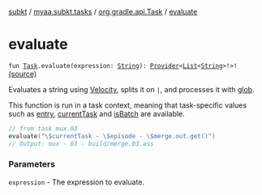 [subkt](../../index.md) / [myaa.subkt.tasks](../index.md) / [org.gradle.api.Task](index.md) / [evaluate](./evaluate.md)

# evaluate

`fun `[`Task`](https://docs.gradle.org/current/javadoc/org/gradle/api/Task.html)`.evaluate(expression: `[`String`](https://kotlinlang.org/api/latest/jvm/stdlib/kotlin/-string/index.html)`): `[`Provider`](https://docs.gradle.org/current/javadoc/org/gradle/api/provider/Provider.html)`<`[`List`](https://kotlinlang.org/api/latest/jvm/stdlib/kotlin.collections/-list/index.html)`<`[`String`](https://kotlinlang.org/api/latest/jvm/stdlib/kotlin/-string/index.html)`>!>!` [(source)](https://github.com/Myaamori/SubKt/blob/0.1.8/src/main/kotlin/myaa/subkt/tasks/plugin.kt#L224)

Evaluates a string using [Velocity](https://velocity.apache.org/engine/2.2/user-guide.html),
splits it on `|`, and processes it with [glob](../org.gradle.api.-project/glob.md).

This function is run in a task context, meaning that task-specific values such as
[entry](entry.md), [currentTask](current-task.md) and [isBatch](is-batch.md) are available.

``` kotlin
// from task mux.03
evaluate("\$currentTask - \$episode - \$merge.out.get()")
// Output: mux - 03 - build/merge.03.ass
```

### Parameters

`expression` - The expression to evaluate.